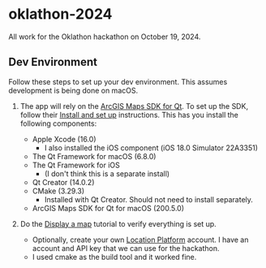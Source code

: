 # oklathon-2024

All work for the Oklathon hackathon on October 19, 2024.

## Dev Environment

Follow these steps to set up your dev environment. This assumes development is being done on macOS.

1. The app will rely on the [ArcGIS Maps SDK for Qt](https://developers.arcgis.com/qt/). To set up the SDK, follow their [Install and set up](https://developers.arcgis.com/qt/install-and-set-up/#install-on-macos) instructions. This has you install the following components:
   - Apple Xcode (16.0)
     - I also installed the iOS component (iOS 18.0 Simulator 22A3351)
   - The Qt Framework for macOS (6.8.0)
   - The Qt Framework for iOS
     - (I don't think this is a separate install)
   - Qt Creator (14.0.2)
   - CMake (3.29.3)
     - Installed with Qt Creator. Should not need to install separately.
   - ArcGIS Maps SDK for Qt for macOS (200.5.0)

2. Do the [Display a map](https://developers.arcgis.com/qt/maps-2d/tutorials/display-a-map/) tutorial to verify everything is set up.
   - Optionally, create your own [Location Platform](https://www.esri.com/en-us/arcgis/products/arcgis-location-platform/overview) account. I have an account and API key that we can use for the hackathon.
   - I used cmake as the build tool and it worked fine.
